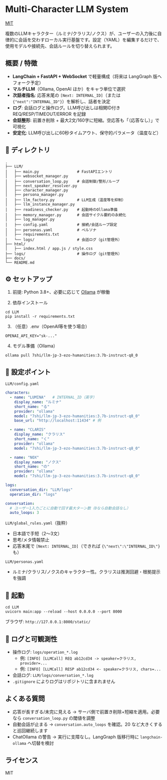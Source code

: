 # Multi-Character LLM System

[MIT](https://opensource.org/licenses/MIT)

複数のLLMキャラクター（ルミナ/クラリス/ノクス）が、ユーザーの入力後に自律的に会話を交わすローカル実行基盤です。設定（YAML）を編集するだけで、使用モデルや接続先、会話ルールを切り替えられます。

## 概要 / 特徴
- **LangChain + FastAPI + WebSocket** で軽量構成（将来は LangGraph 版へフォーク予定）
- **マルチLLM**（Ollama, OpenAI ほか）をキャラ単位で選択
- **次話者指名**: 応答末尾の `[Next: INTERNAL_ID]`（または `{"next":"INTERNAL_ID"}`）を解析し、話者を決定
- **ログ**: 会話ログと操作ログ。LLM呼び出しは相関ID付き REQ/RESP/TIMEOUT/ERROR を記録
- **会話整形**: 前置き削除 + 最大2文/160字に短縮。空応答も「（応答なし）」で可視化
- **安定化**: LLM呼び出しに60秒タイムアウト、保守的パラメータ（温度など）

## 📁 ディレクトリ
```
.
├── LLM/
│   ├── main.py                 # FastAPIエントリ
│   ├── websocket_manager.py
│   ├── conversation_loop.py    # 会話制御/整形/ループ
│   ├── next_speaker_resolver.py
│   ├── character_manager.py
│   ├── persona_manager.py
│   ├── llm_factory.py          # LLM生成（温度等を抑制）
│   ├── llm_instance_manager.py
│   ├── readiness_checker.py    # 起動時のOllama準備
│   ├── memory_manager.py       # 会話サイクル要約の永続化
│   ├── log_manager.py
│   ├── config.yaml             # 接続/会話ループ設定
│   ├── personas.yaml           # ペルソナ
│   ├── requirements.txt
│   └── logs/                   # 会話ログ（git管理外）
├── html/
│   ├── index.html / app.js / style.css
├── logs/                       # 操作ログ（git管理外）
├── docs/
└── README.md
```

## ⚙️ セットアップ
1) 前提: Python 3.8+、必要に応じて [Ollama](https://ollama.com/) が稼働

2) 依存インストール
```
cd LLM
pip install -r requirements.txt
```

3) （任意）.env（OpenAI等を使う場合）
```
OPENAI_API_KEY="sk-..."
```

4) モデル準備（Ollama）
```
ollama pull 7shi/llm-jp-3-ezo-humanities:3.7b-instruct-q8_0
```

## 🔧 設定ポイント
`LLM/config.yaml`
```yaml
characters:
  - name: "LUMINA"   # INTERNAL_ID（英字）
    display_name: "ルミナ"
    short_name: "る"
    provider: "ollama"
    model: "7shi/llm-jp-3-ezo-humanities:3.7b-instruct-q8_0"
    base_url: "http://localhost:11434" # 例

  - name: "CLARIS"
    display_name: "クラリス"
    short_name: "く"
    provider: "ollama"
    model: "7shi/llm-jp-3-ezo-humanities:3.7b-instruct-q8_0"

  - name: "NOX"
    display_name: "ノクス"
    short_name: "の"
    provider: "ollama"
    model: "7shi/llm-jp-3-ezo-humanities:3.7b-instruct-q8_0"

logs:
  conversation_dir: "LLM/logs"
  operation_dir: "logs"

conversation:
  # ユーザー1入力ごとに自動で回す最大ターン数（0なら自動会話なし）
  auto_loops: 3
```

`LLM/global_rules.yaml`（抜粋）
- 日本語で手短（2〜3文）
- 思考/メタ情報禁止
- 応答末尾で `[Next: INTERNAL_ID]`（できれば `{\"next\":\"INTERNAL_ID\"}` も）

`LLM/personas.yaml`
- ルミナ/クラリス/ノクスのキャラクター性。クラリスは推測回避・根拠提示を強調

## 🚀 起動
```
cd LLM
uvicorn main:app --reload --host 0.0.0.0 --port 8000
```
ブラウザ: `http://127.0.0.1:8000/static/`

## 🔭 ログと可観測性
- 操作ログ: `logs/operation_*.log`
  - 例: `[INFO] [LLMCall] REQ ab12cd34 -> speaker=クラリス, provider=...`
  - 例: `[INFO] [LLMCall] RESP ab12cd34 <- speaker=クラリス, chars=...`
- 会話ログ: `LLM/logs/conversation_*.log`
- `.gitignore` によりログはリポジトリに含まれません

## よくある質問
- 応答が長すぎる/未完に見える → サーバ側で前置き削除+短縮を適用。必要なら `conversation_loop.py` の閾値を調整
- 自動会話が止まる → `conversation.auto_loops` を確認。20 など大きくすると巡回継続します
- ChatOllama の警告 → 実行に支障なし。LangGraph 版移行時に `langchain-ollama` へ切替を検討

## ライセンス
MIT
